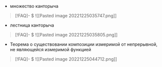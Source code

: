 - множество канторыча
> [!FAQ]- $
> ![[Pasted image 20221225035747.png]]

- лестница канторыча
> [!FAQ]- $
>![[Pasted image 20221225035805.png]]

- Теорема о существовании композиции измеримой от непрерывной, не являющейся измеримой функцией
> [!FAQ]- $
>![[Pasted image 20221225044712.png]]

